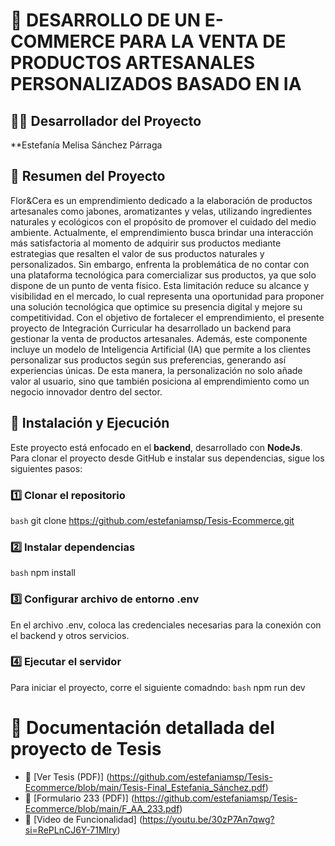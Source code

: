 # 📃 DESARROLLO DE UN E-COMMERCE PARA LA VENTA DE PRODUCTOS ARTESANALES PERSONALIZADOS BASADO EN IA

## 👨‍💻 Desarrollador del Proyecto
**Estefanía Melisa Sánchez Párraga

## 📖 Resumen del Proyecto
Flor&Cera es un emprendimiento dedicado a la elaboración de productos artesanales como jabones, aromatizantes y velas, utilizando ingredientes naturales y ecológicos con el propósito de promover el cuidado del medio ambiente. Actualmente, el emprendimiento busca brindar una interacción más satisfactoria al momento de adquirir sus productos mediante estrategias que resalten el valor de sus productos naturales y personalizados. 
Sin embargo, enfrenta la problemática de no contar con una plataforma tecnológica para comercializar sus productos, ya que solo dispone de un punto de venta físico. 
Esta limitación reduce su alcance y visibilidad en el mercado, lo cual representa una oportunidad para proponer una solución tecnológica que optimice su presencia digital y mejore su competitividad.
Con el objetivo de fortalecer el emprendimiento, el presente proyecto de Integración Curricular ha desarrollado un backend para gestionar la venta de productos artesanales. 
Además, este componente incluye un modelo de Inteligencia Artificial (IA) que permite a los clientes personalizar sus productos según sus preferencias, generando así experiencias únicas. 
De esta manera, la personalización no solo añade valor al usuario, sino que también posiciona al emprendimiento como un negocio innovador dentro del sector.

## 📌 Instalación y Ejecución
Este proyecto está enfocado en el **backend**, desarrollado con **NodeJs**.  
Para clonar el proyecto desde GitHub e instalar sus dependencias, sigue los siguientes pasos:

### 1️⃣ Clonar el repositorio
```bash```
git clone https://github.com/estefaniamsp/Tesis-Ecommerce.git 

### 2️⃣ Instalar dependencias
```bash```
npm install

### 3️⃣ Configurar archivo de entorno .env
En el archivo .env, coloca las credenciales necesarias para la conexión con el backend y otros servicios.

### 4️⃣ Ejecutar el servidor
Para iniciar el proyecto, corre el siguiente comadndo:
```bash```
npm run dev

# 📁 Documentación detallada del proyecto de Tesis
- 📄 [Ver Tesis (PDF)] (https://github.com/estefaniamsp/Tesis-Ecommerce/blob/main/Tesis-Final_Estefania_Sánchez.pdf)
- 🧾 [Formulario 233 (PDF)] (https://github.com/estefaniamsp/Tesis-Ecommerce/blob/main/F_AA_233.pdf)
- 📌 [Video de Funcionalidad] (https://youtu.be/30zP7An7qwg?si=RePLnCJ6Y-71Mlry)
